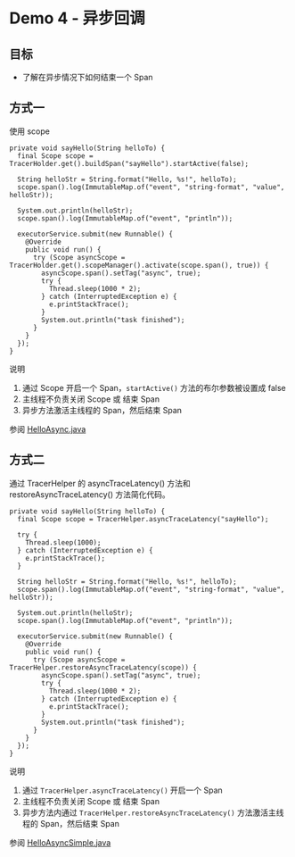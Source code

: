 # Demo 4 - 异步回调

## 目标
* 了解在异步情况下如何结束一个 Span

## 方式一
使用 scope
```
private void sayHello(String helloTo) {
  final Scope scope = TracerHolder.get().buildSpan("sayHello").startActive(false);

  String helloStr = String.format("Hello, %s!", helloTo);
  scope.span().log(ImmutableMap.of("event", "string-format", "value", helloStr));

  System.out.println(helloStr);
  scope.span().log(ImmutableMap.of("event", "println"));

  executorService.submit(new Runnable() {
    @Override
    public void run() {
      try (Scope asyncScope = TracerHolder.get().scopeManager().activate(scope.span(), true)) {
        asyncScope.span().setTag("async", true);
        try {
          Thread.sleep(1000 * 2);
        } catch (InterruptedException e) {
          e.printStackTrace();
        }
        System.out.println("task finished");
      }
    }
  });
}
```
说明
1. 通过 Scope 开启一个 Span，`startActive()` 方法的布尔参数被设置成 false
2. 主线程不负责关闭 Scope 或 结束 Span
3. 异步方法激活主线程的 Span，然后结束 Span

参阅 [HelloAsync.java](./HelloAsync.java)

## 方式二
通过 TracerHelper 的 asyncTraceLatency() 方法和 restoreAsyncTraceLatency() 方法简化代码。
```
private void sayHello(String helloTo) {
  final Scope scope = TracerHelper.asyncTraceLatency("sayHello");

  try {
    Thread.sleep(1000);
  } catch (InterruptedException e) {
    e.printStackTrace();
  }

  String helloStr = String.format("Hello, %s!", helloTo);
  scope.span().log(ImmutableMap.of("event", "string-format", "value", helloStr));

  System.out.println(helloStr);
  scope.span().log(ImmutableMap.of("event", "println"));

  executorService.submit(new Runnable() {
    @Override
    public void run() {
      try (Scope asyncScope = TracerHelper.restoreAsyncTraceLatency(scope)) {
        asyncScope.span().setTag("async", true);
        try {
          Thread.sleep(1000 * 2);
        } catch (InterruptedException e) {
          e.printStackTrace();
        }
        System.out.println("task finished");
      }
    }
  });
}
```
说明
1. 通过 `TracerHelper.asyncTraceLatency()` 开启一个 Span
2. 主线程不负责关闭 Scope 或 结束 Span
3. 异步方法内通过 `TracerHelper.restoreAsyncTraceLatency()` 方法激活主线程的 Span，然后结束 Span

参阅 [HelloAsyncSimple.java](./HelloAsyncSimple.java)

